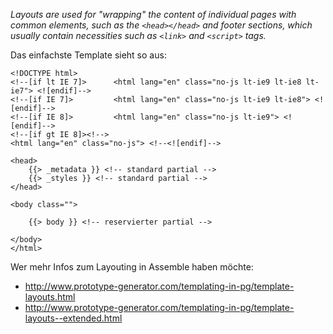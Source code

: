_Layouts are used for "wrapping" the content of individual pages with common elements, such as the `<head></head>` and footer sections, which usually contain necessities such as `<link>` and `<script>` tags._

Das einfachste Template sieht so aus:

```
<!DOCTYPE html>
<!--[if lt IE 7]>      <html lang="en" class="no-js lt-ie9 lt-ie8 lt-ie7"> <![endif]-->
<!--[if IE 7]>         <html lang="en" class="no-js lt-ie9 lt-ie8"> <![endif]-->
<!--[if IE 8]>         <html lang="en" class="no-js lt-ie9"> <![endif]-->
<!--[if gt IE 8]><!-->
<html lang="en" class="no-js"> <!--<![endif]-->

<head>
	{{> _metadata }} <!-- standard partial -->
	{{> _styles }} <!-- standard partial -->
</head>

<body class="">

	{{> body }} <!-- reservierter partial -->

</body>
</html>
```

Wer mehr Infos zum Layouting in Assemble haben möchte:
* http://www.prototype-generator.com/templating-in-pg/template-layouts.html
* http://www.prototype-generator.com/templating-in-pg/template-layouts--extended.html